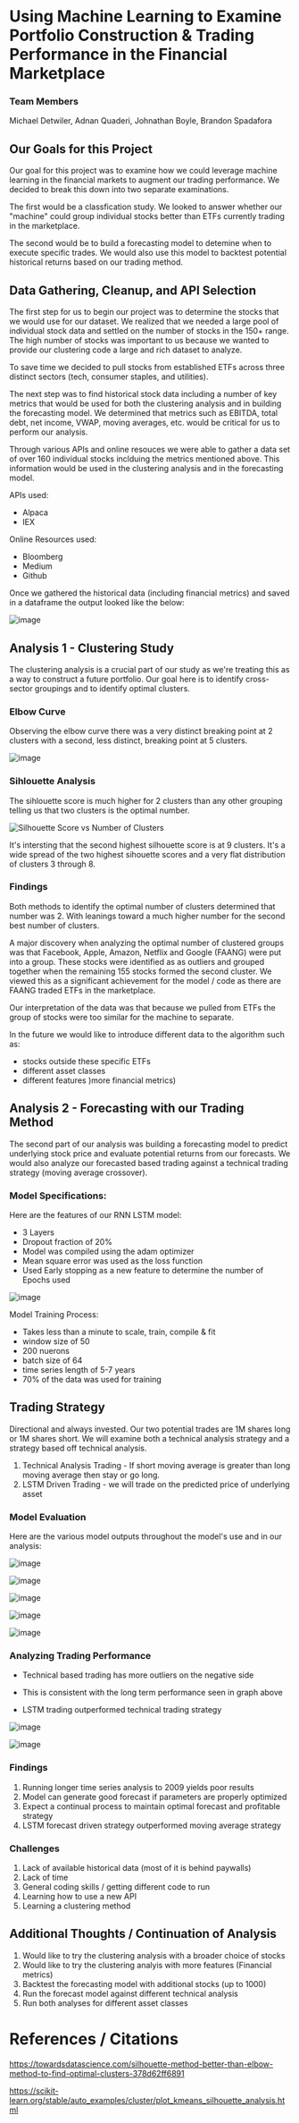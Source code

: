 # Using Machine Learning to Examine Portfolio Construction & Trading Performance in the Financial Marketplace

### Team Members

Michael Detwiler, Adnan Quaderi, Johnathan Boyle, Brandon Spadafora

## Our Goals for this Project

Our goal for this project was to examine how we could leverage machine learning in the financial markets to augment our trading performance. We decided to break this down into two separate examinations. 

The first would be a classfication study. We looked to answer whether our "machine" could group individual stocks better than ETFs currently trading in the marketplace. 

The second would be to build a forecasting model to detemine when to execute specific trades. We would also use this model to backtest potential historical returns based on our trading method.  

## Data Gathering, Cleanup, and API Selection

The first step for us to begin our project was to determine the stocks that we would use for our dataset. We realized that we needed a large pool of individual stock data and settled on the number of stocks in the 150+ range. The high number of stocks was important to us because we wanted to provide our clustering code a large and rich dataset to analyze.

To save time we decided to pull stocks from established ETFs across three distinct sectors (tech, consumer staples, and utilities).

The next step was to find historical stock data including a number of key metrics that would be used for both the clustering analysis and in building the forecasting model. We determined that metrics such as EBITDA, total debt, net income, VWAP, moving averages, etc. would be critical for us to perform our analysis.

Through various APIs and online resouces we were able to gather a data set of over 160 individual stocks inclduing the metrics mentioned above. This information would be used in the clustering analysis and in the forecasting model.

APIs used:

* Alpaca 
* IEX 

Online Resources used:

* Bloomberg
* Medium
* Github

Once we gathered the historical data (including financial metrics) and saved in a dataframe the output looked like the below:

![image](https://user-images.githubusercontent.com/91380617/151641968-779027d4-f22c-42c4-b60b-c3700d30fcb2.png)


## Analysis 1 - Clustering Study  

The clustering analysis is a crucial part of our study as we're treating this as a  way to construct a future portfolio. Our goal here is to identify cross-sector groupings and to identify optimal clusters.

### Elbow Curve

Observing the elbow curve there was a very distinct breaking point at 2 clusters with a second, less distinct, breaking point at 5 clusters.

![image](https://user-images.githubusercontent.com/91380617/151642273-4a1d0736-d472-4153-940a-e4b9e7978325.png)


### Sihlouette Analysis 

The sihlouette score is much higher for 2 clusters than any other grouping telling us that two clusters is the optimal number. 

![Silhouette Score vs  Number of Clusters](https://user-images.githubusercontent.com/91380617/151643216-d9708ac4-d124-45c2-a51f-93e95f4c80b9.png)

It's intersting that the second highest silhouette score is at 9 clusters. It's a wide spread of the two highest sihouette scores and a very flat distribution of clusters 3 through 8. 

### Findings

Both methods to identify the optimal number of clusters determined that number was 2. With leanings toward a much higher number for the second best number of clusters.

A major discovery when analyzing the optimal number of clustered groups was that Facebook, Apple, Amazon, Netflix and Google (FAANG) were put into a group. These stocks were identified as as outliers and grouped together when the remaining 155 stocks formed the second cluster. We viewed this as a significant achievement for the model / code as there are FAANG traded ETFs in the marketplace.  

Our interpretation of the data was that because we pulled from ETFs the group of stocks were too similar for the machine to separate.

In the future we would like to introduce different data to the algorithm such as:

* stocks outside these specific ETFs
* different asset classes
* different features )more financial metrics)

## Analysis 2 - Forecasting with our Trading Method 

The second part of our analysis was building a forecasting model to predict underlying stock price and evaluate potential returns from our forecasts. We would also analyze our forecasted based trading against a technical trading strategy (moving average crossover).

### Model Specifications:

Here are the features of our RNN LSTM model:

* 3 Layers
* Dropout fraction of 20%
* Model was compiled using the adam optimizer
* Mean square error was used as the loss function 
* Used Early stopping as a new feature to determine the number of Epochs used

![image](https://user-images.githubusercontent.com/91380617/151642334-b34b27e9-3bbd-4020-9baa-f7dfcbf292b3.png)

Model Training Process:

* Takes less than a minute to scale, train, compile & fit
* window size of 50
* 200 nuerons 
* batch size of 64
* time series length of 5-7 years
* 70% of the data was used for training

## Trading Strategy

Directional and always invested. Our two potential trades are 1M shares long or 1M shares short. We will examine both a technical analysis strategy and a strategy based off technical analysis.

1. Technical Analysis Trading -  If short moving average is greater than long moving average then stay or go long. 
2. LSTM Driven Trading - we will trade on the predicted price of underlying asset

### Model Evaluation

Here are the various model outputs throughout the model's use and in our analysis:

![image](https://user-images.githubusercontent.com/91380617/151642357-1efd6bf9-d472-4f72-823a-5d651eab5d7a.png)


![image](https://user-images.githubusercontent.com/91380617/151642374-59ea47e1-5771-4c9e-aa0c-37720f941843.png)


![image](https://user-images.githubusercontent.com/91380617/151642382-1cc09a85-9f14-4f52-a141-7bc953a93a7d.png)


![image](https://user-images.githubusercontent.com/91380617/151642389-e3419b09-d7cc-45a8-bfe2-0243aa0a0870.png)


![image](https://user-images.githubusercontent.com/91380617/151642396-b50d56c2-a060-46e0-b0d6-7743f09d29e8.png)


### Analyzing Trading Performance

* Technical based trading has more outliers on the negative side
* This is consistent with the long term performance seen in graph above

* LSTM trading outperformed technical trading strategy

![image](https://user-images.githubusercontent.com/91380617/151642410-97aec5b9-9be8-4978-935e-6a9faa339fe1.png)

![image](https://user-images.githubusercontent.com/91380617/151642416-6fd04200-5d8e-4051-b596-65729cccd930.png)

### Findings

1. Running longer time series analysis to 2009 yields poor results 
2. Model can generate good forecast if parameters are properly optimized
3. Expect a continual process to maintain optimal forecast and profitable strategy
4. LSTM forecast driven strategy outperformed moving average strategy

### Challenges

1. Lack of available historical data (most of it is behind paywalls)
2. Lack of time 
3. General coding skills / getting different code to run
4. Learning how to use a new API
5. Learning a clustering method

## Additional Thoughts / Continuation of Analysis

1. Would like to try the clustering analysis with a broader choice of stocks 
2. Would like to try the clustering analyis with more features (Financial metrics)
3. Backtest the forecasting model with additional stocks (up to 1000)
4. Run the forecast model against different technical analysis
6. Run both analyses for different asset classes
 

# References / Citations

https://towardsdatascience.com/silhouette-method-better-than-elbow-method-to-find-optimal-clusters-378d62ff6891

https://scikit-learn.org/stable/auto_examples/cluster/plot_kmeans_silhouette_analysis.html
